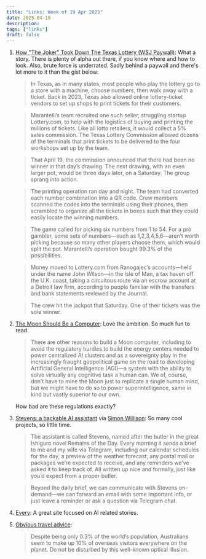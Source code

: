 ```yaml
---
title: "Links: Week of 19 Apr 2025"
date: 2025-04-19
description:
tags: ["links"]
draft: false
---
```


1. [How "The Joker" Took Down The Texas Lottery (WSJ Paywall)](https://www.wsj.com/us-news/texas-lottery-gamblers-jackpot-win-40e3d6fb): What a story. There is plenty of alpha out there, if you know where and how to look. Also, brute force is underrated. Sadly behind a paywall and there's lot more to it than the gist below:
    > In Texas, as in many states, most people who play the lottery go to a store with a machine, choose numbers, then walk away with a ticket. Back in 2023, Texas also allowed online lottery-ticket vendors to set up shops to print tickets for their customers.

    >Marantelli’s team recruited one such seller, struggling startup Lottery.com, to help with the logistics of buying and printing the millions of tickets. Like all lotto retailers, it would collect a 5% sales commission. The Texas Lottery Commission allowed dozens of the terminals that print tickets to be delivered to the four workshops set up by the team.

    >That April 19, the commission announced that there had been no winner in that day’s drawing. The next drawing, with an even larger pot, would be three days later, on a Saturday. The group sprang into action.

    >The printing operation ran day and night. The team had converted each number combination into a QR code. Crew members scanned the codes into the terminals using their phones, then scrambled to organize all the tickets in boxes such that they could easily locate the winning numbers. 

    >The game called for picking six numbers from 1 to 54. For a pro gambler, some sets of numbers—such as 1,2,3,4,5,6—aren’t worth picking because so many other players choose them, which would split the pot. Marantelli’s operation bought 99.3% of the possibilities.

    >Money moved to Lottery.com from Ranogajec’s accounts—held under the name John Wilson—in the Isle of Man, a tax haven off the U.K. coast, taking a circuitous route via an escrow account at a Detroit law firm, according to people familiar with the transfers and bank statements reviewed by the Journal.

    >The crew hit the jackpot that Saturday. One of their tickets was the sole winner.

2. [The Moon Should Be a Computer](https://www.palladiummag.com/2025/04/18/the-moon-should-be-a-computer/): Love the ambition. So much fun to read. 
    >There are other reasons to build a Moon computer, including to avoid the regulatory hurdles to build the energy centers needed to power centralized AI clusters and as a sovereignty play in the increasingly fraught geopolitical game on the road to developing Artificial General Intelligence (AGI)—a system with the ability to solve virtually any cognitive task a human can. We of, course, don’t have to mine the Moon just to replicate a single human mind, but we might have to do so to power superintelligence, same in kind but vastly superior to our own.

    How bad are these regulations exactly?

3. [Stevens: a hackable AI assistant](https://www.geoffreylitt.com/2025/04/12/how-i-made-a-useful-ai-assistant-with-one-sqlite-table-and-a-handful-of-cron-jobs) via [Simon Willison](https://simonwillison.net/2025/Apr/13/stevens/#atom-everything): So many cool projects, so little time. 
    >The assistant is called Stevens, named after the butler in the great Ishiguro novel Remains of the Day. Every morning it sends a brief to me and my wife via Telegram, including our calendar schedules for the day, a preview of the weather forecast, any postal mail or packages we’re expected to receive, and any reminders we’ve asked it to keep track of. All written up nice and formally, just like you’d expect from a proper butler.

    >Beyond the daily brief, we can communicate with Stevens on-demand—we can forward an email with some important info, or just leave a reminder or ask a question via Telegram chat.

4. [Every](https://every.to/): A great site focused on AI related stories. 

5. [Obvious travel advice](https://dynomight.substack.com/p/travel): 
    >Despite being only 0.3% of the world’s population, Australians seem to make up 10% of overseas visitors everywhere on the planet. Do not be disturbed by this well-known optical illusion.



